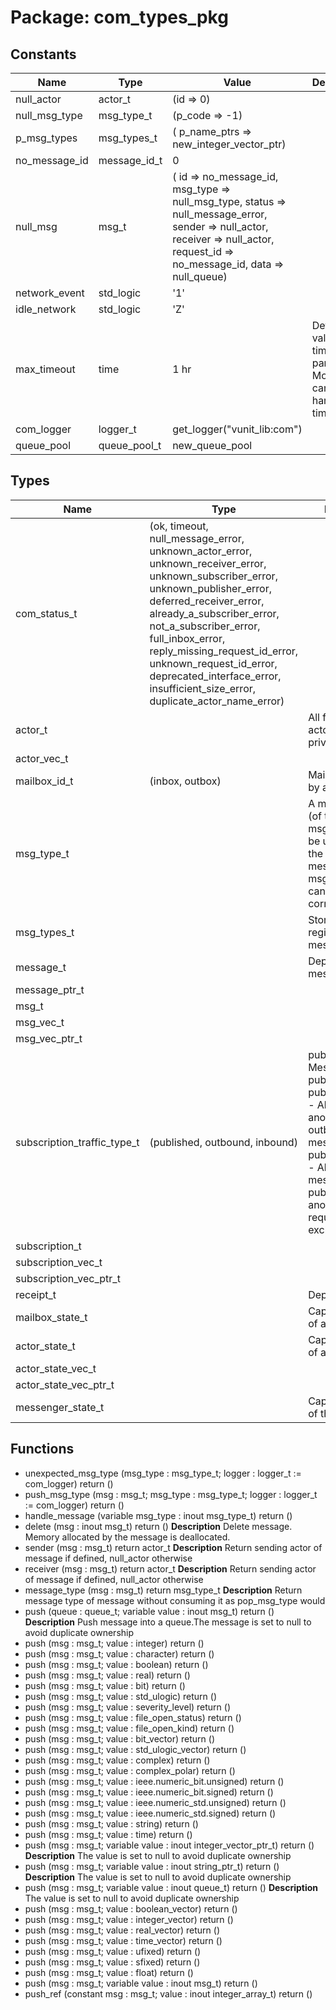 # Package: com_types_pkg
## Constants
| Name          | Type         | Value                                                                                                                                                                                                       | Description                                                           |
| ------------- | ------------ | ----------------------------------------------------------------------------------------------------------------------------------------------------------------------------------------------------------- | --------------------------------------------------------------------- |
| null_actor    | actor_t      |  (id => 0)                                                                                                                                                                                                  |                                                                       |
| null_msg_type | msg_type_t   |  (p_code => -1)                                                                                                                                                                                             |                                                                       |
| p_msg_types   | msg_types_t  |  (     p_name_ptrs => new_integer_vector_ptr)                                                                                                                                                               |                                                                       |
| no_message_id | message_id_t |  0                                                                                                                                                                                                          |                                                                       |
| null_msg      | msg_t        |  (     id => no_message_id,     msg_type => null_msg_type,     status => null_message_error,     sender => null_actor,     receiver => null_actor,     request_id => no_message_id,     data => null_queue) |                                                                       |
| network_event | std_logic    |  '1'                                                                                                                                                                                                        |                                                                       |
| idle_network  | std_logic    |  'Z'                                                                                                                                                                                                        |                                                                       |
| max_timeout   | time         |  1 hr                                                                                                                                                                                                       | Default value for timeout parameters. ModelSim can't handle time'high |
| com_logger    | logger_t     |  get_logger("vunit_lib:com")                                                                                                                                                                                |                                                                       |
| queue_pool    | queue_pool_t |  new_queue_pool                                                                                                                                                                                             |                                                                       |
## Types
| Name                        | Type                                                                                                                                                                                                                                                                                                                                                                                                                                                                                                                                                                                                                                                                                                                                                | Description                                                                                                                                                                                   |
| --------------------------- | --------------------------------------------------------------------------------------------------------------------------------------------------------------------------------------------------------------------------------------------------------------------------------------------------------------------------------------------------------------------------------------------------------------------------------------------------------------------------------------------------------------------------------------------------------------------------------------------------------------------------------------------------------------------------------------------------------------------------------------------------- | --------------------------------------------------------------------------------------------------------------------------------------------------------------------------------------------- |
| com_status_t                | (ok,                         timeout,                         null_message_error,                         unknown_actor_error,                         unknown_receiver_error,                         unknown_subscriber_error,                         unknown_publisher_error,                         deferred_receiver_error,                         already_a_subscriber_error,                         not_a_subscriber_error,                         full_inbox_error,                         reply_missing_request_id_error,                         unknown_request_id_error,                         deprecated_interface_error,                         insufficient_size_error,                         duplicate_actor_name_error) |                                                                                                                                                                                               |
| actor_t                     |                                                                                                                                                                                                                                                                                                                                                                                                                                                                                                                                                                                                                                                                                                                                                     | All fields of the actor type are private                                                                                                                                                      |
| actor_vec_t                 |                                                                                                                                                                                                                                                                                                                                                                                                                                                                                                                                                                                                                                                                                                                                                     |                                                                                                                                                                                               |
| mailbox_id_t                | (inbox, outbox)                                                                                                                                                                                                                                                                                                                                                                                                                                                                                                                                                                                                                                                                                                                                     | Mailboxes owned by an actor                                                                                                                                                                   |
| msg_type_t                  |                                                                                                                                                                                                                                                                                                                                                                                                                                                                                                                                                                                                                                                                                                                                                     | A message type (of type msg_type_t) can be used identify the type of a message(of type msg_t) such that it can be parsed correctly.                                                           |
| msg_types_t                 |                                                                                                                                                                                                                                                                                                                                                                                                                                                                                                                                                                                                                                                                                                                                                     | Storage for all registered message types                                                                                                                                                      |
| message_t                   |                                                                                                                                                                                                                                                                                                                                                                                                                                                                                                                                                                                                                                                                                                                                                     | Deprecated message type                                                                                                                                                                       |
| message_ptr_t               |                                                                                                                                                                                                                                                                                                                                                                                                                                                                                                                                                                                                                                                                                                                                                     |                                                                                                                                                                                               |
| msg_t                       |                                                                                                                                                                                                                                                                                                                                                                                                                                                                                                                                                                                                                                                                                                                                                     |                                                                                                                                                                                               |
| msg_vec_t                   |                                                                                                                                                                                                                                                                                                                                                                                                                                                                                                                                                                                                                                                                                                                                                     |                                                                                                                                                                                               |
| msg_vec_ptr_t               |                                                                                                                                                                                                                                                                                                                                                                                                                                                                                                                                                                                                                                                                                                                                                     |                                                                                                                                                                                               |
| subscription_traffic_type_t | (published, outbound, inbound)                                                                                                                                                                                                                                                                                                                                                                                                                                                                                                                                                                                                                                                                                                                      | published - Messages published by publisheroutbound - All non-anonymous outbound messages from publisherinbound - All inbound messages to publisher. Replies anonymous requests are excluded. |
| subscription_t              |                                                                                                                                                                                                                                                                                                                                                                                                                                                                                                                                                                                                                                                                                                                                                     |                                                                                                                                                                                               |
| subscription_vec_t          |                                                                                                                                                                                                                                                                                                                                                                                                                                                                                                                                                                                                                                                                                                                                                     |                                                                                                                                                                                               |
| subscription_vec_ptr_t      |                                                                                                                                                                                                                                                                                                                                                                                                                                                                                                                                                                                                                                                                                                                                                     |                                                                                                                                                                                               |
| receipt_t                   |                                                                                                                                                                                                                                                                                                                                                                                                                                                                                                                                                                                                                                                                                                                                                     | Deprecated                                                                                                                                                                                    |
| mailbox_state_t             |                                                                                                                                                                                                                                                                                                                                                                                                                                                                                                                                                                                                                                                                                                                                                     | Captures the state of a mailbox                                                                                                                                                               |
| actor_state_t               |                                                                                                                                                                                                                                                                                                                                                                                                                                                                                                                                                                                                                                                                                                                                                     | Captures the state of an actor                                                                                                                                                                |
| actor_state_vec_t           |                                                                                                                                                                                                                                                                                                                                                                                                                                                                                                                                                                                                                                                                                                                                                     |                                                                                                                                                                                               |
| actor_state_vec_ptr_t       |                                                                                                                                                                                                                                                                                                                                                                                                                                                                                                                                                                                                                                                                                                                                                     |                                                                                                                                                                                               |
| messenger_state_t           |                                                                                                                                                                                                                                                                                                                                                                                                                                                                                                                                                                                                                                                                                                                                                     | Captures the state of the messenger                                                                                                                                                           |
## Functions
- unexpected_msg_type <font id="function_arguments">(msg_type : msg_type_t;                                logger : logger_t := com_logger)</font> <font id="function_return">return ()</font>
- push_msg_type <font id="function_arguments">(msg : msg_t; msg_type : msg_type_t; logger : logger_t := com_logger)</font> <font id="function_return">return ()</font>
- handle_message <font id="function_arguments">(variable msg_type : inout msg_type_t)</font> <font id="function_return">return ()</font>
- delete <font id="function_arguments">(msg : inout msg_t)</font> <font id="function_return">return ()</font>
**Description**
Delete message. Memory allocated by the message is deallocated.
- sender <font id="function_arguments">(msg : msg_t)</font> <font id="function_return">return actor_t</font>
**Description**
Return sending actor of message if defined, null_actor otherwise
- receiver <font id="function_arguments">(msg : msg_t)</font> <font id="function_return">return actor_t</font>
**Description**
Return sending actor of message if defined, null_actor otherwise
- message_type <font id="function_arguments">(msg : msg_t)</font> <font id="function_return">return msg_type_t</font>
**Description**
Return message type of message without consuming it as pop_msg_type would
- push <font id="function_arguments">(queue : queue_t; variable value : inout msg_t)</font> <font id="function_return">return ()</font>
**Description**
Push message into a queue.The message is set to null to avoid duplicate ownership
- push <font id="function_arguments">(msg : msg_t; value : integer)</font> <font id="function_return">return ()</font>
- push <font id="function_arguments">(msg : msg_t; value : character)</font> <font id="function_return">return ()</font>
- push <font id="function_arguments">(msg : msg_t; value : boolean)</font> <font id="function_return">return ()</font>
- push <font id="function_arguments">(msg : msg_t; value : real)</font> <font id="function_return">return ()</font>
- push <font id="function_arguments">(msg : msg_t; value : bit)</font> <font id="function_return">return ()</font>
- push <font id="function_arguments">(msg : msg_t; value : std_ulogic)</font> <font id="function_return">return ()</font>
- push <font id="function_arguments">(msg : msg_t; value : severity_level)</font> <font id="function_return">return ()</font>
- push <font id="function_arguments">(msg : msg_t; value : file_open_status)</font> <font id="function_return">return ()</font>
- push <font id="function_arguments">(msg : msg_t; value : file_open_kind)</font> <font id="function_return">return ()</font>
- push <font id="function_arguments">(msg : msg_t; value : bit_vector)</font> <font id="function_return">return ()</font>
- push <font id="function_arguments">(msg : msg_t; value : std_ulogic_vector)</font> <font id="function_return">return ()</font>
- push <font id="function_arguments">(msg : msg_t; value : complex)</font> <font id="function_return">return ()</font>
- push <font id="function_arguments">(msg : msg_t; value : complex_polar)</font> <font id="function_return">return ()</font>
- push <font id="function_arguments">(msg : msg_t; value : ieee.numeric_bit.unsigned)</font> <font id="function_return">return ()</font>
- push <font id="function_arguments">(msg : msg_t; value : ieee.numeric_bit.signed)</font> <font id="function_return">return ()</font>
- push <font id="function_arguments">(msg : msg_t; value : ieee.numeric_std.unsigned)</font> <font id="function_return">return ()</font>
- push <font id="function_arguments">(msg : msg_t; value : ieee.numeric_std.signed)</font> <font id="function_return">return ()</font>
- push <font id="function_arguments">(msg : msg_t; value : string)</font> <font id="function_return">return ()</font>
- push <font id="function_arguments">(msg : msg_t; value : time)</font> <font id="function_return">return ()</font>
- push <font id="function_arguments">(msg : msg_t; variable value : inout integer_vector_ptr_t)</font> <font id="function_return">return ()</font>
**Description**
The value is set to null to avoid duplicate ownership
- push <font id="function_arguments">(msg : msg_t; variable value : inout string_ptr_t)</font> <font id="function_return">return ()</font>
**Description**
The value is set to null to avoid duplicate ownership
- push <font id="function_arguments">(msg : msg_t; variable value : inout queue_t)</font> <font id="function_return">return ()</font>
**Description**
The value is set to null to avoid duplicate ownership
- push <font id="function_arguments">(msg : msg_t; value : boolean_vector)</font> <font id="function_return">return ()</font>
- push <font id="function_arguments">(msg : msg_t; value : integer_vector)</font> <font id="function_return">return ()</font>
- push <font id="function_arguments">(msg : msg_t; value : real_vector)</font> <font id="function_return">return ()</font>
- push <font id="function_arguments">(msg : msg_t; value : time_vector)</font> <font id="function_return">return ()</font>
- push <font id="function_arguments">(msg : msg_t; value : ufixed)</font> <font id="function_return">return ()</font>
- push <font id="function_arguments">(msg : msg_t; value : sfixed)</font> <font id="function_return">return ()</font>
- push <font id="function_arguments">(msg : msg_t; value : float)</font> <font id="function_return">return ()</font>
- push <font id="function_arguments">(msg : msg_t; variable value : inout msg_t)</font> <font id="function_return">return ()</font>
- push_ref <font id="function_arguments">(constant msg : msg_t; value : inout integer_array_t)</font> <font id="function_return">return ()</font>
